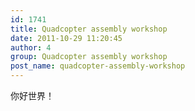 ```yaml
---
id: 1741
title: Quadcopter assembly workshop
date: 2011-10-29 11:20:45
author: 4
group: Quadcopter assembly workshop
post_name: quadcopter-assembly-workshop
---
```


你好世界！